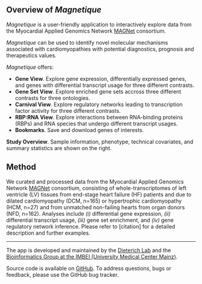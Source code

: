 ## Overview of *Magnetique* 

*Magnetique* is a user-friendly application to interactively explore data from the Myocardial Applied Genomics Network [MAGNet](https://www.med.upenn.edu/magnet/index.shtml) consortium.

*Magnetique* can be used to identify novel molecular mechanisms associated with cardiomyopathies with potential diagnostics, prognosis and therapeutics values.

*Magnetique* offers:

 - **Gene View**. Explore gene expression, differentially expressed genes, and genes with differential transcript usage for three different contrasts.
 - **Gene Set View**. Explore enriched gene sets accross three different contrasts for three ontologies.
 - **Carnival View**. Explore regulatory networks leading to transcription factor activity for three different contrasts.
 - **RBP:RNA View**. Explore interactions between RNA-binding proteins (RBPs) and RNA species that undergo different transcript usages.
 - **Bookmarks**. Save and download genes of interests.

**Study Overview**. Sample information, phenotype, technical covariates, and summary statistics are shown on the right.

## Method

We curated and processed data from the Myocardial Applied Genomics Network [MAGNet](https://www.med.upenn.edu/magnet/index.shtml) consortium, consisting of 
whole-transcriptomes of left ventricle (LV) tissues from end-stage heart failure (HF) patients and due to dilated cardiomyopathy (DCM, n=165) or hypertrophic cardiomyopathy (HCM, n=27) and from unmatched non-failing hearts from organ donors (NFD, n=162). Analyses include *(i)* differential gene expression, *(ii)* differential transcript usage, *(iii)* gene set enrichment, and *(iv)* gene regulatory network inference. Please refer to [citation] for a detailed description and further examples.

---

The app is developed and maintained by the [Dieterich Lab](https://www.klinikum.uni-heidelberg.de/zentrum-fuer-innere-medizin-medizin-klinik/innere-medizin-iii-kardiologie-angiologie-und-pneumologie/forschung/forschung/klaus-tschira-institut-for-computational-cardiology) and the [ Bioinformatics Group at the IMBEI (University Medical Center Mainz)](https://www.unimedizin-mainz.de/imbei).

Source code is available on [GitHub](https://github.com/AnnekathrinSilvia/magnetique). To address questions, bugs or feedback, please use the GitHub bug tracker.
